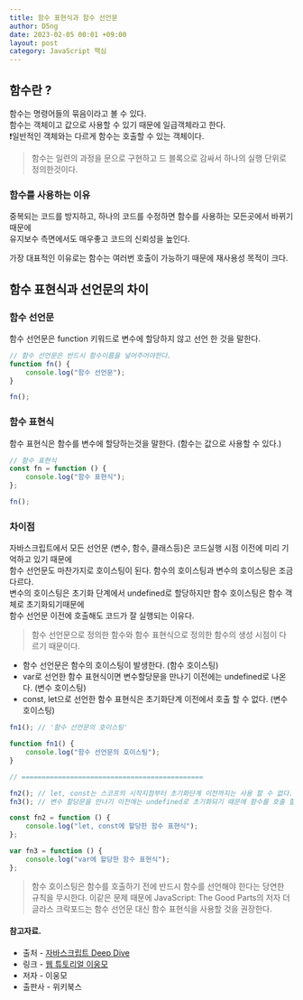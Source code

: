```yaml
---
title: 함수 표현식과 함수 선언문
author: D5ng
date: 2023-02-05 00:01 +09:00
layout: post
category: JavaScript 핵심
---
```


## 함수란 ?

함수는 명령어들의 묶음이라고 볼 수 있다.  
함수는 객체이고 값으로 사용할 수 있기 때문에 일급객체라고 한다.  
❗️일반적인 객체와는 다르게 함수는 호출할 수 있는 객체이다.

> 함수는 일련의 과정을 문으로 구현하고 드 블록으로 감싸서 하나의 실행 단위로 정의한것이다.

### 함수를 사용하는 이유

중복되는 코드를 방지하고, 하나의 코드를 수정하면 함수를 사용하는 모든곳에서 바뀌기때문에  
유지보수 측면에서도 매우좋고 코드의 신뢰성을 높인다.

<span class="bg_strong">가장 대표적인 이유로는 함수는 여러번 호출이 가능하기 때문에 재사용성 목적이 크다.</span>

## 함수 표현식과 선언문의 차이

### 함수 선언문

함수 선언문은 function 키워드로 변수에 할당하지 않고 선언 한 것을 말한다.

```js
// 함수 선언문은 반드시 함수이름을 넣어주어야한다.
function fn() {
	console.log("함수 선언문");
}

fn();
```

### 함수 표현식

함수 표현식은 함수를 변수에 할당하는것을 말한다. (함수는 값으로 사용할 수 있다.)

```js
// 함수 표현식
const fn = function () {
	console.log("함수 표현식");
};

fn();
```

### 차이점

자바스크립트에서 모든 선언문 (변수, 함수, 클래스등)은 코드실행 시점 이전에 미리 기억하고 있기 때문에  
함수 선언문도 마찬가지로 호이스팅이 된다. 함수의 호이스팅과 변수의 호이스팅은 조금 다르다.  
<span class="bg_strong">변수의 호이스팅은 초기화 단계에서 undefined로 할당하지만 함수 호이스팅은 함수 객체로 초기화되기때문에</span>  
<span class="bg_strong">함수 선언문 이전에 호출해도 코드가 잘 실행되는 이유다.</span>

> <span class="bg_strong">함수 선언문으로 정의한 함수와 함수 표현식으로 정의한 함수의 생성 시점이 다르기 때문이다.</span>

- 함수 선언문은 함수의 호이스팅이 발생한다. (함수 호이스팅)
- var로 선언한 함수 표현식이면 변수할당문을 만나기 이전에는 undefined로 나온다. (변수 호이스팅)
- const, let으로 선언한 함수 표현식은 초기화단계 이전에서 호출 할 수 없다. (변수 호이스팅)

```js
fn1(); // '함수 선언문의 호이스팅'

function fn1() {
	console.log("함수 선언문의 호이스팅");
}

// =============================================

fn2(); // let, const는 스코프의 시작지점부터 초기화단계 이전까지는 사용 할 수 없다.
fn3(); // 변수 할당문을 만나기 이전에는 undefined로 초기화되기 때문에 함수를 호출 할 수 없다.

const fn2 = function () {
	console.log("let, const에 할당한 함수 표현식");
};

var fn3 = function () {
	console.log("var에 할당한 함수 표현식");
};
```

> 함수 호이스팅은 함수를 호출하기 전에 반드시 함수를 선언해야 한다는 당연한 규칙을 무시한다.
> 이같은 문제 때문에 JavaScript: The Good Parts의 저자 더글라스 크락포드는 <span class="bg_strong">함수 선언문 대신 함수 표현식</span>을 사용할 것을 권장한다.

#### 참고자료.

- 출처 - [자바스크립트 Deep Dive](https://wikibook.co.kr/mjs/)
- 링크 - [웹 튜토리얼 이웅모](https://poiemaweb.com/)
- 저자 - 이웅모
- 출판사 - 위키북스

